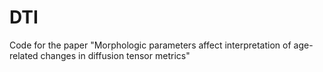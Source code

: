 # DTI
Code for the paper "Morphologic parameters affect interpretation of age-related changes in diffusion tensor metrics"
